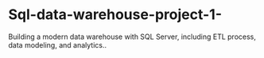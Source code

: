 # Sql-data-warehouse-project-1-
Building a modern data warehouse with SQL Server, including ETL process, data modeling, and analytics..
